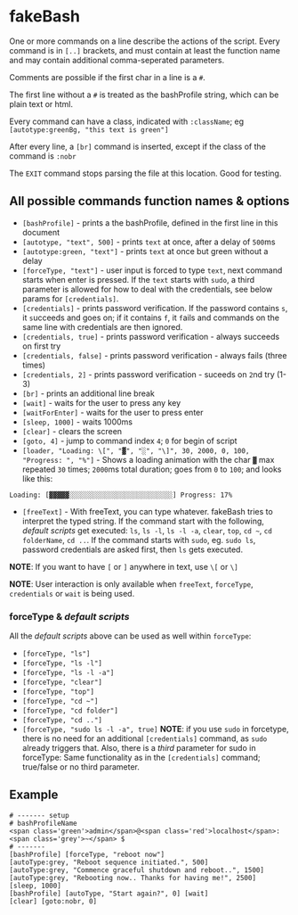 # fakeBash

One or more commands on a line describe the actions of the script.
Every command is in `[..]` brackets, and must contain at least the function name and may contain additional comma-seperated parameters.

Comments are possible if the first char in a line is a `#`.

The first line without a `#` is treated as the bashProfile string, which can be plain text or html.

Every command can have a class, indicated with `:className`; eg `[autotype:greenBg, "this text is green"]`

After every line, a `[br]` command is inserted, except if the class of the command is `:nobr`

The `EXIT` command stops parsing the file at this location. Good for testing.

## All possible commands function names & options

- `[bashProfile]` - prints a the bashProfile, defined in the first line in this document
- `[autotype, "text", 500]` - prints `text` at once, after a delay of `500`ms
- `[autotype:green, "text"]` - prints `text` at once but green without a delay
- `[forceType, "text"]` - user input is forced to type `text`, next command starts when enter is pressed. If the `text` starts with `sudo`, a third parameter is allowed for how to deal with the credentials, see below params for `[credentials]`.
- `[credentials]` - prints password verification. If the password contains `s`, it `s`ucceeds and goes on; if it contains `f`, it `f`ails and commands on the same line with credentials are then ignored.
- `[credentials, true]` - prints password verification - always succeeds on first try
- `[credentials, false]` - prints password verification - always fails (three times)
- `[credentials, 2]` - prints password verification - suceeds on `2`nd try (1-3)
- `[br]` - prints an additional line break
- `[wait]` - waits for the user to press any key
- `[waitForEnter]` - waits for the user to press enter
- `[sleep, 1000]` - waits 1000ms
- `[clear]` - clears the screen
- `[goto, 4]` - jump to command index `4`; `0` for begin of script
- `[loader, "Loading: \[", "▓", "░", "\]", 30, 2000, 0, 100, "Progress: ", "%"]` - Shows a loading animation with the char `▓` max repeated `30` times; `2000`ms total duration; goes from `0` to `100`;  and looks like this:
```
Loading: [▓▓▓▓▓░░░░░░░░░░░░░░░░░░░░░░░░░░] Progress: 17%
```
- `[freeText]` - With freeText, you can type whatever. fakeBash tries to interpret the typed string. If the command start with the following, *default scripts* get executed: `ls`, `ls -l`, `ls -l -a`, `clear`, `top`, `cd ~`, `cd folderName`, `cd ..`. If the command starts with `sudo`, eg. `sudo ls`, password credentials are asked first, then `ls` gets executed.

**NOTE**: If you want to have `[` or `]` anywhere in text, use `\[` or `\]`

**NOTE**: User interaction is only available when `freeText`, `forceType`, `credentials` or `wait` is being used.

### forceType & *default scripts*

All the *default scripts* above can be used as well within `forceType`:
- `[forceType, "ls"]`
- `[forceType, "ls -l"]`
- `[forceType, "ls -l -a"]`
- `[forceType, "clear"]`
- `[forceType, "top"]`
- `[forceType, "cd ~"]`
- `[forceType, "cd folder"]`
- `[forceType, "cd .."]`
- `[forceType, "sudo ls -l -a", true]`
**NOTE**: if you use `sudo` in forcetype, there is no need for an additional `[credentials]` command, as `sudo` already triggers that.
Also, there is a *third* parameter for sudo in forceType: Same functionality as in the `[credentials]` command; true/false or no third parameter.


## Example

```
# ------- setup
# bashProfileName
<span class='green'>admin</span>@<span class='red'>localhost</span>:<span class='grey'>~</span> $ 
# -------
[bashProfile] [forceType, "reboot now"]
[autoType:grey, "Reboot sequence initiated.", 500]
[autoType:grey, "Commence graceful shutdown and reboot..", 1500]
[autoType:grey, "Rebooting now.. Thanks for having me!", 2500]
[sleep, 1000]
[bashProfile] [autoType, "Start again?", 0] [wait]
[clear] [goto:nobr, 0]
```

